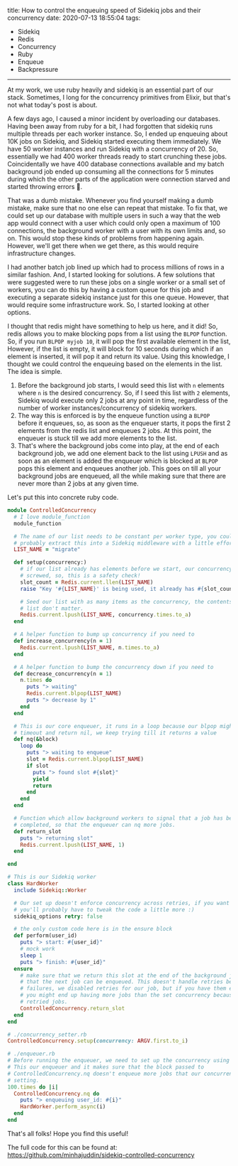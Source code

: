 title: How to control the enqueuing speed of Sidekiq jobs and their concurrency
date: 2020-07-13 18:55:04
tags:
- Sidekiq
- Redis
- Concurrency
- Ruby
- Enqueue
- Backpressure
---

At my work, we use ruby heavily and sidekiq is an essential part of our stack.
Sometimes, I long for the concurrency primitives from Elixir, but that's not
what today's post is about.

A few days ago, I caused a minor incident by overloading our databases. Having
been away from ruby for a bit, I had forgotten that sidekiq runs multiple
threads per each worker instance. So, I ended up enqueuing about 10K jobs on
Sidekiq, and Sidekiq started executing them immediately. We have 50 worker
instances and run Sidekiq with a concurrency of 20. So, essentially we had 400
worker threads ready to start crunching these jobs. Coincidentally we have 400
database connections available and my batch background job ended up consuming
all the connections for 5 minutes during which the other parts of
the application were connection starved and started throwing errors 😬.

That was a dumb mistake. Whenever you find yourself making a dumb mistake,
make sure that no one else can repeat that mistake. To fix that, we could set up
our database with multiple users in such a way that the web app would connect
with a user which could only open a maximum of 100 connections, the background
worker with a user with its own limits and, so on. This would stop these kinds of
problems from happening again. However, we'll get there when we get there, as
this would require infrastructure changes.

I had another batch job lined up which had to process millions of rows in a
similar fashion. And, I started looking for solutions. A few solutions that were
suggested were to run these jobs on a single worker or a small set of workers,
you can do this by having a custom queue for this job and executing a separate
sidekiq instance just for this one queue. However, that would require some
infrastructure work. So, I started looking at other options.


I thought that redis might have something to help us here, and it did! So, redis
allows you to make blocking pops from a list using the `BLPOP` function. So, if
you run `BLPOP myjob 10`, it will pop the first available element in the list,
However, if the list is empty, it will block for 10 seconds during which if an
element is inserted, it will pop it and return its value. Using this knowledge,
I thought we could control the enqueuing based on the elements in the list. The
idea is simple.

1. Before the background job starts, I would seed this list with `n` elements
   where `n` is the desired concurrency. So, if I seed this list with `2`
   elements, Sidekiq would execute only 2 jobs at any point in time, regardless
   of the number of worker instances/concurrency of sidekiq workers.
2. The way this is enforced is by the enqueue function using a `BLPOP` before it
   enqueues, so, as soon as the enqueuer starts, it pops the first 2 elements from
   the redis list and enqueues 2 jobs. At this point, the enqueuer is stuck till we
   add more elements to the list.
3. That's where the background jobs come into play, at the end of each
   background job, we add one element back to the list using `LPUSH` and as soon
   as an element is added the enqueuer which is blocked at `BLPOP` pops this
   element and enqueues another job. This goes on till all your background jobs
   are enqueued, all the while making sure that there are never more than 2 jobs
   at any given time.

Let's put this into concrete ruby code.

```ruby
module ControlledConcurrency
  # I love module_function
  module_function

  # The name of our list needs to be constant per worker type, you could
  # probably extract this into a Sidekiq middleware with a little effort
  LIST_NAME = "migrate"

  def setup(concurrency:)
    # if our list already has elements before we start, our concurrency will be
    # screwed, so, this is a safety check!
    slot_count = Redis.current.llen(LIST_NAME)
    raise "Key '#{LIST_NAME}' is being used, it already has #{slot_count} slots" if slot_count > 0

    # Seed our list with as many items as the concurrency, the contents of this
    # list don't matter.
    Redis.current.lpush(LIST_NAME, concurrency.times.to_a)
  end

  # A helper function to bump up concurrency if you need to
  def increase_concurrency(n = 1)
    Redis.current.lpush(LIST_NAME, n.times.to_a)
  end

  # A helper function to bump the concurrency down if you need to
  def decrease_concurrency(n = 1)
    n.times do
      puts "> waiting"
      Redis.current.blpop(LIST_NAME)
      puts "> decrease by 1"
    end
  end

  # This is our core enqueuer, it runs in a loop because our blpop might get a
  # timeout and return nil, we keep trying till it returns a value
  def nq(&block)
    loop do
      puts "> waiting to enqueue"
      slot = Redis.current.blpop(LIST_NAME)
      if slot
        puts "> found slot #{slot}"
        yield
        return
      end
    end
  end

  # Function which allow background workers to signal that a job has been
  # completed, so that the enqueuer can nq more jobs.
  def return_slot
    puts "> returning slot"
    Redis.current.lpush(LIST_NAME, 1)
  end

end

# This is our Sidekiq worker
class HardWorker
  include Sidekiq::Worker

  # Our set up doesn't enforce concurrency across retries, if you want this,
  # you'll probably have to tweak the code a little more :)
  sidekiq_options retry: false

  # the only custom code here is in the ensure block
  def perform(user_id)
    puts "> start: #{user_id}"
    # mock work
    sleep 1
    puts "> finish: #{user_id}"
  ensure
    # make sure that we return this slot at the end of the background job, so
    # that the next job can be enqueued. This doesn't handle retries because of
    # failures, we disabled retries for our job, but if you have them enabled,
    # you might end up having more jobs than the set concurrency because of
    # retried jobs.
    ControlledConcurrency.return_slot
  end
end

# ./concurrency_setter.rb
ControlledConcurrency.setup(concurrency: ARGV.first.to_i)

# ./enqueuer.rb
# Before running the enqueuer, we need to set up the concurrency using the above script
# This our enqueuer and it makes sure that the block passed to
# ControlledConcurrency.nq doesn't enqueue more jobs that our concurrency
# setting.
100.times do |i|
  ControlledConcurrency.nq do
    puts "> enqueuing user_id: #{i}"
    HardWorker.perform_async(i)
  end
end
```

That's all folks! Hope you find this useful!

The full code for this can be found at: https://github.com/minhajuddin/sidekiq-controlled-concurrency
